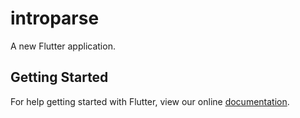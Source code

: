 # introparse

A new Flutter application.

## Getting Started

For help getting started with Flutter, view our online
[documentation](https://flutter.io/).
